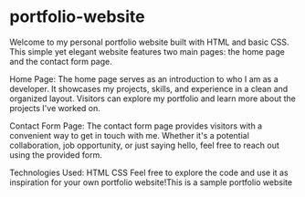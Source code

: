 # portfolio-website
Welcome to my personal portfolio website built with HTML and basic CSS. This simple yet elegant website features two main pages: the home page and the contact form page.

Home Page:
The home page serves as an introduction to who I am as a developer. It showcases my projects, skills, and experience in a clean and organized layout. Visitors can explore my portfolio and learn more about the projects I've worked on.

Contact Form Page:
The contact form page provides visitors with a convenient way to get in touch with me. Whether it's a potential collaboration, job opportunity, or just saying hello, feel free to reach out using the provided form.

Technologies Used:
HTML
CSS
Feel free to explore the code and use it as inspiration for your own portfolio website!This is a sample portfolio website
